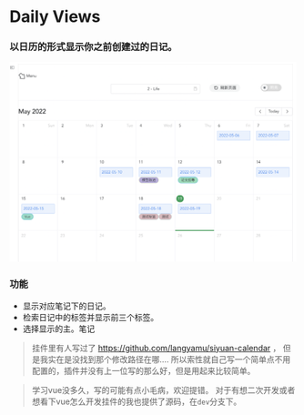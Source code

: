 # Daily Views

### 以日历的形式显示你之前创建过的日记。
![preview](https://github.com/fatevase/SiYuanDailyView/blob/main/preview.png)

### 功能
* 显示对应笔记下的日记。
* 检索日记中的标签并显示前三个标签。
* 选择显示的主。笔记


> 挂件里有人写过了 https://github.com/langyamu/siyuan-calendar ，
> 但是我实在是没找到那个修改路径在哪....
> 所以索性就自己写一个简单点不用配置的，插件并没有上一位写的那么好，但是用起来比较简单。

> 学习vue没多久，写的可能有点小毛病，欢迎提错。
> 对于有想二次开发或者想看下vue怎么开发挂件的我也提供了源码，在`dev`分支下。